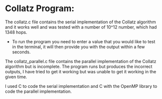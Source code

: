 # Collatz Program:

The collatz.c file contains the serial implementation of the Collatz algorithm and it works well and was tested with a number of 10^12 number, which had 1348 hops.
  - To run the program you need to enter a value that you would like to test in the terminal, it will then provide you with the output within a few seconds.

The collatz_parallel.c file contains the parallel implementation of the Collatz algorithm but is incomplete. The program runs but produces the incorrect outputs, I have tried to get it working but was unable to get it working in the given time.

I used C to code the serial implementation and C with the OpenMP library to code the parallel implementation.
